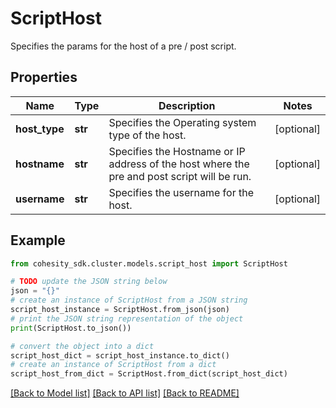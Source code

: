 # ScriptHost

Specifies the params for the host of a pre / post script.

## Properties

Name | Type | Description | Notes
------------ | ------------- | ------------- | -------------
**host_type** | **str** | Specifies the Operating system type of the host. | [optional] 
**hostname** | **str** | Specifies the Hostname or IP address of the host where the pre and post script will be run. | [optional] 
**username** | **str** | Specifies the username for the host. | [optional] 

## Example

```python
from cohesity_sdk.cluster.models.script_host import ScriptHost

# TODO update the JSON string below
json = "{}"
# create an instance of ScriptHost from a JSON string
script_host_instance = ScriptHost.from_json(json)
# print the JSON string representation of the object
print(ScriptHost.to_json())

# convert the object into a dict
script_host_dict = script_host_instance.to_dict()
# create an instance of ScriptHost from a dict
script_host_from_dict = ScriptHost.from_dict(script_host_dict)
```
[[Back to Model list]](../README.md#documentation-for-models) [[Back to API list]](../README.md#documentation-for-api-endpoints) [[Back to README]](../README.md)


